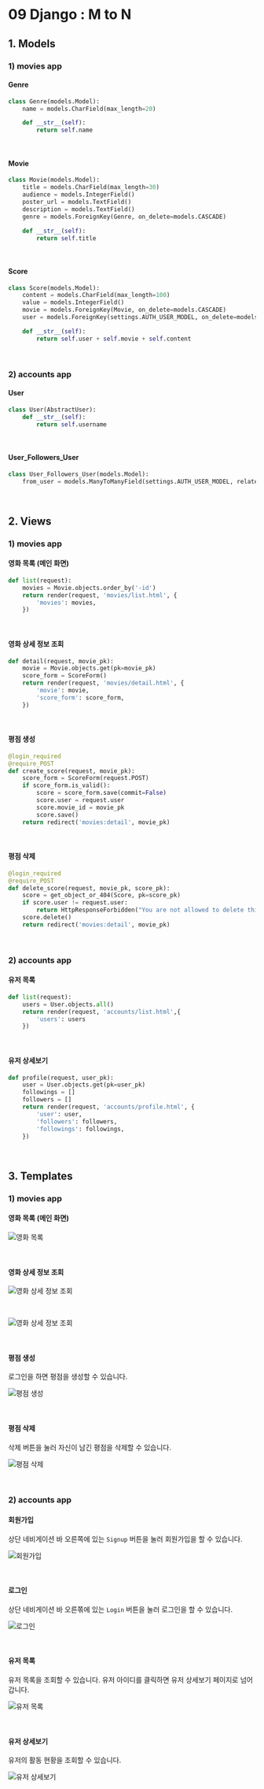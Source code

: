 # 09 Django : M to N



## 1. Models

### 1) movies app

#### Genre

```python
class Genre(models.Model):
    name = models.CharField(max_length=20)

    def __str__(self):
        return self.name
```



&nbsp;

#### Movie

```python
class Movie(models.Model):
    title = models.CharField(max_length=30)
    audience = models.IntegerField()
    poster_url = models.TextField()
    description = models.TextField()
    genre = models.ForeignKey(Genre, on_delete=models.CASCADE)

    def __str__(self):
        return self.title
```



&nbsp;

#### Score

```python
class Score(models.Model):
    content = models.CharField(max_length=100)
    value = models.IntegerField()
    movie = models.ForeignKey(Movie, on_delete=models.CASCADE)
    user = models.ForeignKey(settings.AUTH_USER_MODEL, on_delete=models.CASCADE)

    def __str__(self):
        return self.user + self.movie + self.content
```



&nbsp;

### 2) accounts app

#### User

```python
class User(AbstractUser):
    def __str__(self):
        return self.username
```



&nbsp;

#### User_Followers_User

```python
class User_Followers_User(models.Model):
    from_user = models.ManyToManyField(settings.AUTH_USER_MODEL, related_name='to_users')
```





&nbsp;

## 2. Views

### 1) movies app

#### 영화 목록 (메인 화면)

```python
def list(request):
    movies = Movie.objects.order_by('-id')
    return render(request, 'movies/list.html', {
        'movies': movies,
    })
```



&nbsp;

#### 영화 상세 정보 조회

```python
def detail(request, movie_pk):
    movie = Movie.objects.get(pk=movie_pk)
    score_form = ScoreForm()
    return render(request, 'movies/detail.html', {
        'movie': movie,
        'score_form': score_form,
    })
```



&nbsp;

#### 평점 생성

```python
@login_required
@require_POST
def create_score(request, movie_pk):
    score_form = ScoreForm(request.POST)
    if score_form.is_valid():
        score = score_form.save(commit=False)
        score.user = request.user
        score.movie_id = movie_pk
        score.save()
    return redirect('movies:detail', movie_pk)
```



&nbsp;

#### 평점 삭제

```python
@login_required
@require_POST
def delete_score(request, movie_pk, score_pk):
    score = get_object_or_404(Score, pk=score_pk)
    if score.user != request.user:
        return HttpResponseForbidden("You are not allowed to delete this Comment")
    score.delete()
    return redirect('movies:detail', movie_pk)
```





&nbsp;

### 2) accounts app

#### 유저 목록

```python
def list(request):
    users = User.objects.all()
    return render(request, 'accounts/list.html',{
        'users': users
    })
```



&nbsp;

#### 유저 상세보기

```python
def profile(request, user_pk):
    user = User.objects.get(pk=user_pk)
    followings = []
    followers = []
    return render(request, 'accounts/profile.html', {
        'user': user,
        'followers': followers,
        'followings': followings,
    })
```





&nbsp;

## 3. Templates

### 1) movies app

#### 영화 목록 (메인 화면)

![영화 목록](./screenshots/1-main.PNG)





&nbsp;

#### 영화 상세 정보 조회

![영화 상세 정보 조회](./screenshots/2-detail.PNG)



&nbsp;

![영화 상세 정보 조회](./screenshots/3-detail.PNG)



&nbsp;

#### 평점 생성

로그인을 하면 평점을 생성할 수 있습니다.

![평점 생성](./screenshots/4-comment.PNG)



&nbsp;

#### 평점 삭제

삭제 버튼을 눌러 자신이 남긴 평점을 삭제할 수 있습니다.

![평점 삭제](./screenshots/5-comment.PNG)



&nbsp;

### 2) accounts app

#### 회원가입

상단 네비게이션 바 오른쪽에 있는 `Signup` 버튼을 눌러 회원가입을 할 수 있습니다.

![회원가입](./screenshots/0-signup.PNG)



&nbsp;

#### 로그인

상단 네비게이션 바 오른쪾에 있는 `Login` 버튼을 눌러 로그인을 할 수 있습니다.

![로그인](./screenshots/1-login.PNG)



&nbsp;

#### 유저 목록

유저 목록을 조회할 수 있습니다. 유저 아이디를 클릭하면 유저 상세보기 페이지로 넘어갑니다.

![유저 목록](./screenshots/2-users.PNG)



&nbsp;

#### 유저 상세보기

유저의 활동 현황을 조회할 수 있습니다.

![유저 상세보기](./screenshots/3-user-detail.PNG)



&nbsp;